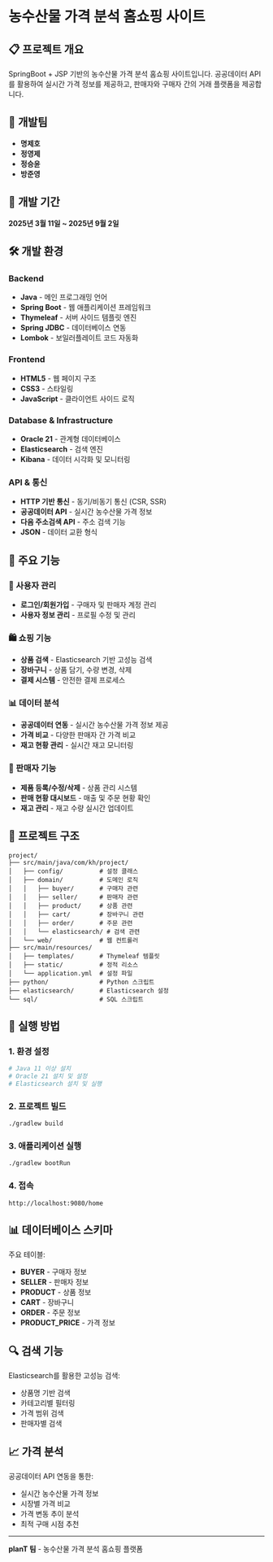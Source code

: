 # 농수산물 가격 분석 홈쇼핑 사이트

## 📋 프로젝트 개요
SpringBoot + JSP 기반의 농수산물 가격 분석 홈쇼핑 사이트입니다. 공공데이터 API를 활용하여 실시간 가격 정보를 제공하고, 판매자와 구매자 간의 거래 플랫폼을 제공합니다.

## 👥 개발팀
- **명제호**
- **정영제** 
- **정승윤**
- **방준영**

## 📅 개발 기간
**2025년 3월 11일 ~ 2025년 9월 2일**

## 🛠️ 개발 환경

### Backend
- **Java** - 메인 프로그래밍 언어
- **Spring Boot** - 웹 애플리케이션 프레임워크
- **Thymeleaf** - 서버 사이드 템플릿 엔진
- **Spring JDBC** - 데이터베이스 연동
- **Lombok** - 보일러플레이트 코드 자동화

### Frontend
- **HTML5** - 웹 페이지 구조
- **CSS3** - 스타일링
- **JavaScript** - 클라이언트 사이드 로직

### Database & Infrastructure
- **Oracle 21** - 관계형 데이터베이스
- **Elasticsearch** - 검색 엔진
- **Kibana** - 데이터 시각화 및 모니터링

### API & 통신
- **HTTP 기반 통신** - 동기/비동기 통신 (CSR, SSR)
- **공공데이터 API** - 실시간 농수산물 가격 정보
- **다음 주소검색 API** - 주소 검색 기능
- **JSON** - 데이터 교환 형식

## 🚀 주요 기능

### 👤 사용자 관리
- **로그인/회원가입** - 구매자 및 판매자 계정 관리
- **사용자 정보 관리** - 프로필 수정 및 관리

### 🛍️ 쇼핑 기능
- **상품 검색** - Elasticsearch 기반 고성능 검색
- **장바구니** - 상품 담기, 수량 변경, 삭제
- **결제 시스템** - 안전한 결제 프로세스

### 📊 데이터 분석
- **공공데이터 연동** - 실시간 농수산물 가격 정보 제공
- **가격 비교** - 다양한 판매자 간 가격 비교
- **재고 현황 관리** - 실시간 재고 모니터링

### 🏪 판매자 기능
- **제품 등록/수정/삭제** - 상품 관리 시스템
- **판매 현황 대시보드** - 매출 및 주문 현황 확인
- **재고 관리** - 재고 수량 실시간 업데이트

## 📁 프로젝트 구조

```
project/
├── src/main/java/com/kh/project/
│   ├── config/          # 설정 클래스
│   ├── domain/          # 도메인 로직
│   │   ├── buyer/       # 구매자 관련
│   │   ├── seller/      # 판매자 관련
│   │   ├── product/     # 상품 관련
│   │   ├── cart/        # 장바구니 관련
│   │   ├── order/       # 주문 관련
│   │   └── elasticsearch/ # 검색 관련
│   └── web/             # 웹 컨트롤러
├── src/main/resources/
│   ├── templates/       # Thymeleaf 템플릿
│   ├── static/          # 정적 리소스
│   └── application.yml  # 설정 파일
├── python/              # Python 스크립트
├── elasticsearch/       # Elasticsearch 설정
└── sql/                 # SQL 스크립트
```

## 🚀 실행 방법

### 1. 환경 설정
```bash
# Java 11 이상 설치
# Oracle 21 설치 및 설정
# Elasticsearch 설치 및 실행
```

### 2. 프로젝트 빌드
```bash
./gradlew build
```

### 3. 애플리케이션 실행
```bash
./gradlew bootRun
```

### 4. 접속
```
http://localhost:9080/home
```

## 📊 데이터베이스 스키마

주요 테이블:
- **BUYER** - 구매자 정보
- **SELLER** - 판매자 정보  
- **PRODUCT** - 상품 정보
- **CART** - 장바구니
- **ORDER** - 주문 정보
- **PRODUCT_PRICE** - 가격 정보

## 🔍 검색 기능

Elasticsearch를 활용한 고성능 검색:
- 상품명 기반 검색
- 카테고리별 필터링
- 가격 범위 검색
- 판매자별 검색

## 📈 가격 분석

공공데이터 API 연동을 통한:
- 실시간 농수산물 가격 정보
- 시장별 가격 비교
- 가격 변동 추이 분석
- 최적 구매 시점 추천

---

**planT 팀** - 농수산물 가격 분석 홈쇼핑 플랫폼
